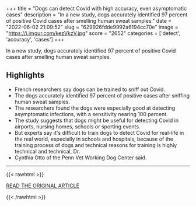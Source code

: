 +++
title = "Dogs can detect Covid with high accuracy, even asymptomatic cases"
description = "In a new study, dogs accurately identified 97 percent of positive Covid cases after smelling human sweat samples."
date = "2022-06-02 21:09:52"
slug = "629926fdde9992a6194cc70e"
image = "https://i.imgur.com/kezVkzV.jpg"
score = "2652"
categories = ['detect', 'accuracy', 'cases']
+++

In a new study, dogs accurately identified 97 percent of positive Covid cases after smelling human sweat samples.

## Highlights

- French researchers say dogs can be trained to sniff out Covid.
- The dogs accurately identified 97 percent of positive cases after sniffing human sweat samples.
- The researchers found the dogs were especially good at detecting asymptomatic infections, with a sensitivity nearing 100 percent.
- The study suggests that dogs might be useful for detecting Covid in airports, nursing homes, schools or sporting events.
- But experts say it's difficult to train dogs to detect Covid for real-life in the real world, especially in schools and hospitals, because of the training process of dogs and technical reasons for training is highly technical and technical, Dr.
- Cynthia Otto of the Penn Vet Working Dog Center said.

---

{{< rawhtml >}}
  <p class="article-category">
    <a target="_blank" href="https://www.nbcnews.com/health/health-news/dogs-detect-covid-accuracy-rcna31438">READ THE ORIGINAL ARTICLE</a>
  </p>
{{< /rawhtml >}}
